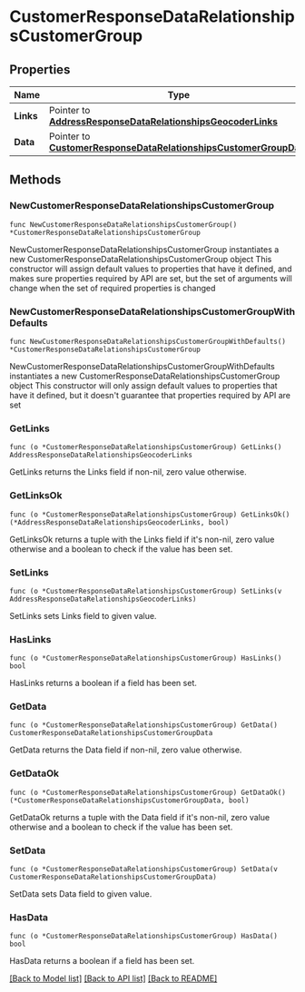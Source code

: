 # CustomerResponseDataRelationshipsCustomerGroup

## Properties

Name | Type | Description | Notes
------------ | ------------- | ------------- | -------------
**Links** | Pointer to [**AddressResponseDataRelationshipsGeocoderLinks**](AddressResponseDataRelationshipsGeocoderLinks.md) |  | [optional] 
**Data** | Pointer to [**CustomerResponseDataRelationshipsCustomerGroupData**](CustomerResponseDataRelationshipsCustomerGroupData.md) |  | [optional] 

## Methods

### NewCustomerResponseDataRelationshipsCustomerGroup

`func NewCustomerResponseDataRelationshipsCustomerGroup() *CustomerResponseDataRelationshipsCustomerGroup`

NewCustomerResponseDataRelationshipsCustomerGroup instantiates a new CustomerResponseDataRelationshipsCustomerGroup object
This constructor will assign default values to properties that have it defined,
and makes sure properties required by API are set, but the set of arguments
will change when the set of required properties is changed

### NewCustomerResponseDataRelationshipsCustomerGroupWithDefaults

`func NewCustomerResponseDataRelationshipsCustomerGroupWithDefaults() *CustomerResponseDataRelationshipsCustomerGroup`

NewCustomerResponseDataRelationshipsCustomerGroupWithDefaults instantiates a new CustomerResponseDataRelationshipsCustomerGroup object
This constructor will only assign default values to properties that have it defined,
but it doesn't guarantee that properties required by API are set

### GetLinks

`func (o *CustomerResponseDataRelationshipsCustomerGroup) GetLinks() AddressResponseDataRelationshipsGeocoderLinks`

GetLinks returns the Links field if non-nil, zero value otherwise.

### GetLinksOk

`func (o *CustomerResponseDataRelationshipsCustomerGroup) GetLinksOk() (*AddressResponseDataRelationshipsGeocoderLinks, bool)`

GetLinksOk returns a tuple with the Links field if it's non-nil, zero value otherwise
and a boolean to check if the value has been set.

### SetLinks

`func (o *CustomerResponseDataRelationshipsCustomerGroup) SetLinks(v AddressResponseDataRelationshipsGeocoderLinks)`

SetLinks sets Links field to given value.

### HasLinks

`func (o *CustomerResponseDataRelationshipsCustomerGroup) HasLinks() bool`

HasLinks returns a boolean if a field has been set.

### GetData

`func (o *CustomerResponseDataRelationshipsCustomerGroup) GetData() CustomerResponseDataRelationshipsCustomerGroupData`

GetData returns the Data field if non-nil, zero value otherwise.

### GetDataOk

`func (o *CustomerResponseDataRelationshipsCustomerGroup) GetDataOk() (*CustomerResponseDataRelationshipsCustomerGroupData, bool)`

GetDataOk returns a tuple with the Data field if it's non-nil, zero value otherwise
and a boolean to check if the value has been set.

### SetData

`func (o *CustomerResponseDataRelationshipsCustomerGroup) SetData(v CustomerResponseDataRelationshipsCustomerGroupData)`

SetData sets Data field to given value.

### HasData

`func (o *CustomerResponseDataRelationshipsCustomerGroup) HasData() bool`

HasData returns a boolean if a field has been set.


[[Back to Model list]](../README.md#documentation-for-models) [[Back to API list]](../README.md#documentation-for-api-endpoints) [[Back to README]](../README.md)



